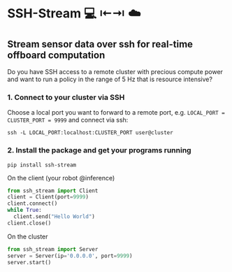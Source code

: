 # SSH-Stream 💻  ⇤⇥  ☁️
## Stream sensor data over ssh for real-time offboard computation

Do you have SSH access to a remote cluster with precious compute power and want to run a policy in the range of 5 Hz that is resource intensive?

### 1. Connect to your cluster via SSH
Choose a local port you want to forward to a remote port, e.g. `LOCAL_PORT = CLUSTER_PORT = 9999` and connect via ssh:
```
ssh -L LOCAL_PORT:localhost:CLUSTER_PORT user@cluster
```
### 2. Install the package and get your programs running
```
pip install ssh-stream
```
On the client (your robot @inference)

```python
from ssh_stream import Client
client = Client(port=9999)
client.connect()
while True:
  client.send("Hello World")
client.close()
```

On the cluster
```python
from ssh_stream import Server
server = Server(ip='0.0.0.0', port=9999)
server.start()
```





